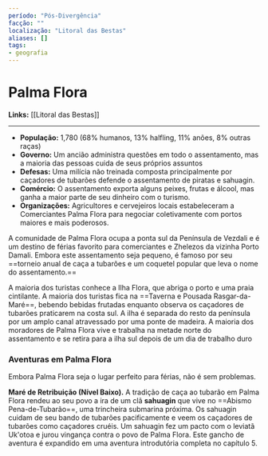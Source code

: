 ```yaml
---
período: "Pós-Divergência"
facção: ""
localização: "Litoral das Bestas"
aliases: []
tags:
- geografia
---
```


# **Palma Flora**

**Links:** [[Litoral das Bestas]]

---
- **População:** 1,780 (68% humanos, 13% halfling, 11% anões, 8% outras raças)
- **Governo:** Um ancião administra questões em todo o assentamento, mas a maioria das pessoas cuida de seus próprios assuntos
- **Defesas:** Uma milícia não treinada composta principalmente por caçadores de tubarões defende o assentamento de piratas e sahuagin.
- **Comércio:** O assentamento exporta alguns peixes, frutas e álcool, mas ganha a maior parte de seu dinheiro com o turismo.
- **Organizações:** Agricultores e cervejeiros locais estabeleceram a Comerciantes Palma Flora para negociar coletivamente com portos maiores e mais poderosos.

A comunidade de Palma Flora ocupa a ponta sul da Península de Vezdali e é um destino de férias favorito para comerciantes e Zhelezos da vizinha Porto Damali. Embora este assentamento seja pequeno, é famoso por seu ==torneio anual de caça a tubarões e um coquetel popular que leva o nome do assentamento.==

A maioria dos turistas conhece a Ilha Flora, que abriga o porto e uma praia cintilante. A maioria dos turistas fica na ==Taverna e Pousada Rasgar-da-Maré==, bebendo bebidas frutadas enquanto observa os caçadores de tubarões praticarem na costa sul. A ilha é separada do resto da península por um amplo canal atravessado por uma ponte de madeira. A maioria dos moradores de Palma Flora vive e trabalha na metade norte do assentamento e se retira para a ilha sul depois de um dia de trabalho duro

### **Aventuras em Palma Flora**
Embora Palma Flora seja o lugar perfeito para férias, não é sem problemas.

**Maré de Retribuição (Nível Baixo).** A tradição de caça ao tubarão em Palma Flora rendeu ao seu povo a ira de um clã **sahuagin** que vive no ==Abismo Pena-de-Tubarão==, uma trincheira submarina próxima. Os sahuagin cuidam de seu bando de tubarões pacificamente e veem os caçadores de tubarões como caçadores cruéis. Um sahuagin fez um pacto com o leviatã Uk'otoa e jurou vingança contra o povo de Palma Flora. Este gancho de aventura é expandido em uma aventura introdutória completa no capítulo 5.
